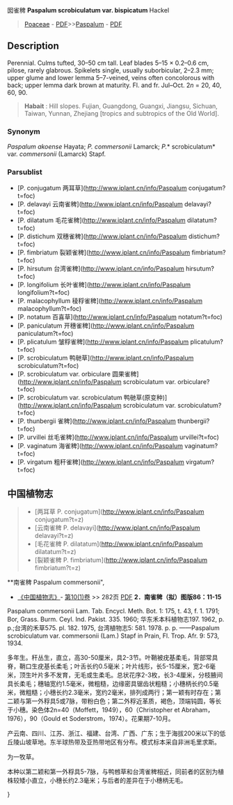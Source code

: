囡雀稗 **Paspalum scrobiculatum var. bispicatum** Hackel

> [Poaceae](http://www.iplant.cn/info/Poaceae?t=foc) - [PDF](http://www.iplant.cn/foc/pdf/Poaceae.pdf)>>[Paspalum](http://www.iplant.cn/info/Paspalum?t=foc) - [PDF](http://www.iplant.cn/foc/pdf/Paspalum.pdf)

## Description

Perennial. Culms tufted, 30–50 cm tall. Leaf blades 5–15 × 0.2–0.6 cm, pilose, rarely glabrous. Spikelets single, usually suborbicular, 2–2.3 mm; upper glume and lower lemma 5–7-veined, veins often concolorous with back; upper lemma dark brown at maturity. Fl. and fr. Jul–Oct. 2*n* = 20, 40, 60, 90.

> **Habait** : 
> Hill slopes. Fujian, Guangdong, Guangxi, Jiangsu, Sichuan, Taiwan, Yunnan, Zhejiang [tropics and subtropics of the Old World].

### Synonym
*Paspalum akoense* Hayata; *P. commersonii* Lamarck; *P.** scrobiculatum* var. *commersonii* (Lamarck) Stapf.


### Parsublist

* [P.  conjugatum  两耳草](http://www.iplant.cn/info/Paspalum conjugatum?t=foc)
* [P.  delavayi  云南雀稗](http://www.iplant.cn/info/Paspalum delavayi?t=foc)
* [P.  dilatatum  毛花雀稗](http://www.iplant.cn/info/Paspalum dilatatum?t=foc)
* [P.  distichum  双穗雀稗](http://www.iplant.cn/info/Paspalum distichum?t=foc)
* [P.  fimbriatum  裂颖雀稗](http://www.iplant.cn/info/Paspalum fimbriatum?t=foc)
* [P.  hirsutum  台湾雀稗](http://www.iplant.cn/info/Paspalum hirsutum?t=foc)
* [P.  longifolium  长叶雀稗](http://www.iplant.cn/info/Paspalum longifolium?t=foc)
* [P.  malacophyllum  稜稃雀稗](http://www.iplant.cn/info/Paspalum malacophyllum?t=foc)
* [P.  notatum  百喜草](http://www.iplant.cn/info/Paspalum notatum?t=foc)
* [P.  paniculatum  开穗雀稗](http://www.iplant.cn/info/Paspalum paniculatum?t=foc)
* [P.  plicatulum  皱稃雀稗](http://www.iplant.cn/info/Paspalum plicatulum?t=foc)
* [P.  scrobiculatum  鸭毑草](http://www.iplant.cn/info/Paspalum scrobiculatum?t=foc)
* [P.  scrobiculatum var. orbiculare  圆果雀稗](http://www.iplant.cn/info/Paspalum scrobiculatum var. orbiculare?t=foc)
* [P.  scrobiculatum var. scrobiculatum  鸭毑草(原变种)](http://www.iplant.cn/info/Paspalum scrobiculatum var. scrobiculatum?t=foc)
* [P.  thunbergii  雀稗](http://www.iplant.cn/info/Paspalum thunbergii?t=foc)
* [P.  urvillei  丝毛雀稗](http://www.iplant.cn/info/Paspalum urvillei?t=foc)
* [P.  vaginatum  海雀稗](http://www.iplant.cn/info/Paspalum vaginatum?t=foc)
* [P.  virgatum  粗秆雀稗](http://www.iplant.cn/info/Paspalum virgatum?t=foc)

## 中国植物志

> * [两耳草  P.  conjugatum](http://www.iplant.cn/info/Paspalum conjugatum?t=z)
> * [云南雀稗  P.  delavayi](http://www.iplant.cn/info/Paspalum delavayi?t=z)
> * [毛花雀稗  P.  dilatatum](http://www.iplant.cn/info/Paspalum dilatatum?t=z)
> * [裂颖雀稗  P.  fimbriatum](http://www.iplant.cn/info/Paspalum fimbriatum?t=z)

**南雀稗 Paspalum commersonii",

* [《中国植物志》](http://www.iplant.cn/frps)- [第10(1)卷](http://www.iplant.cn/frps/vol/10(1)) >> 282页 [PDF](http://www.iplant.cn/frps/pdf/10(1)/282a.pdf)
**2．南雀稗（拟）图版86：11-15**

Paspalum commersonii Lam. Tab. Encycl. Meth. Bot. 1: 175, t. 43, f. 1. 1791; Bor, Grass. Burm. Ceyl. Ind. Pakist. 335. 1960; 华东禾本科植物志197. 1962, p. p.;台湾的禾草575. pl. 182. 1975, 台湾植物志5: 581. 1978. p. p. ——Paspalum scrobiculatum var. commersonii (Lam.) Stapf in Prain, Fl. Trop. Afr. 9: 573, 1934.

多年生。秆丛生，直立，高30-50厘米，具2-3节。叶鞘被疣基柔毛，背部常具脊，鞘口生疣基长柔毛；叶舌长约0.5毫米；叶片线形，长5-15厘米，宽2-6毫米，顶生叶片多不发育，无毛或生柔毛。总状花序2-3枚，长3-4厘米，分枝腋间具长柔毛；穗轴宽约1.5毫米，微粗糙，边缘密具锯齿状粗糙；小穗柄长约0.5毫米，微粗糙；小穗长约2.3毫米，宽约2毫米，排列成两行；第一颖有时存在；第二颖与第一外稃具5或7脉，带粉白色；第二外稃近革质，褐色，顶端钝圆，等长于小穗。染色体2n=40（Moffett，1949），60（Christopher et Abraham，1976），90（Gould et Soderstrom，1974）。花果期7-10月。

产云南、四川、江苏、浙江、福建、台湾、广西、广东；生于海拔200米以下的低丘陵山坡草地。东半球热带及亚热带地区有分布。模式标本采自非洲毛里求斯。

为一牧草。

本种以第二颖和第一外稃具5-7脉，与鸭乸草和台湾雀稗相近，同前者的区别为植株较矮小直立，小穗长约2.3毫米；与后者的差异在于小穗柄无毛。


}